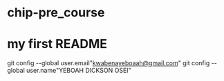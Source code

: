 # chip-pre_course
# my first README
git config --global user.email"kwabenayeboaah@gmail.com"
git config --global user.name"YEBOAH DICKSON OSEI"
